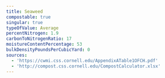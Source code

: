 ```yaml
---
title: Seaweed
compostable: true
singular: true
typeOfValue: Average
percentNitrogen: 1.9
carbonToNitrogenRatio: 17
moistureContentPercentage: 53
bulkDensityPoundsPerCubicYard: 0
sources:
  - 'https://cwmi.css.cornell.edu/AppendixATable1OFCH.pdf'
  - 'http://compost.css.cornell.edu/CompostCalculator.xlsx'
---
```


